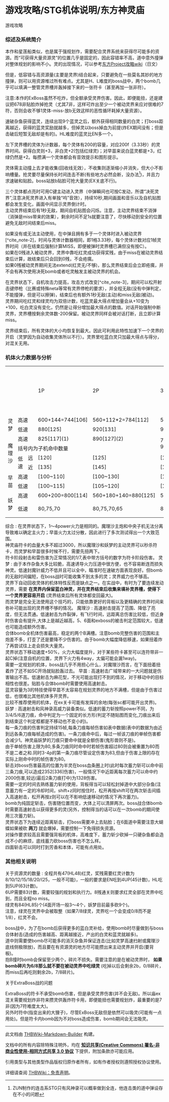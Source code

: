 # 游戏攻略/STG机体说明/东方神灵庙

<!-- source html: G:\repos\THBWiki-Markdown-Builder\THBWikiMarkdown\Temp\main\a\ac\ns0%3A%E6%B8%B8%E6%88%8F%E6%94%BB%E7%95%A5%2FSTG%E6%9C%BA%E4%BD%93%E8%AF%B4%E6%98%8E%2F%E4%B8%9C%E6%96%B9%E7%A5%9E%E7%81%B5%E5%BA%99.html -->

游戏攻略


### 综述及系统简介
  
本作和星莲船类似，也是属于强规划作，需要配合灵界系统来获得尽可能多的资源。而“可获得大量资源灵”的位置几乎是固定的，因此容错率不高，道中意外撞弹对整体规划的影响不小。灵的出现情况，可以参考[东方Project攻略wiki](https://wikiwiki.jp/thk/神/Data)（日文）  

但是，低容错与高资源量(主要是灵界)结合起来，只要避免在一些莫名其妙的地方撞弹，则可以用资源堆过所有难点。尤其是H、L难度的boss战中，两个bomb几乎可以填满一整管灵界槽并轰掉接下来的一张符卡（甚至再加一张非符）。  

注意:本作的ExBoss虽然不吃炸，但全额承受灵界伤害。因此，即便能扭，还是建议把678非贴脸炸掉抢灵（尤其7非，这样可炸出至少一个被动灵界来应对很难的7符，否则会收不够1灵体-miss-放b无效这样的恶性循环耗掉大量资源）。
  
  
速破杂鱼获得蓝灵，连续出现9个蓝灵之后，额外获得相同数量的白灵；打boss距离越近，获得的蓝灵奖励就越多，但掉灵以boss掉血为前提(炸EX期间没有；但是击破后短暂无敌却是有的)。HL难度的蓝灵比EN多一个。  

左下灵界槽的灵体为计数器，每个灵体有200的容量，对应200f（3.33秒）的灵界时间。获得白灵则+3，非白灵+2(包括红绿灵)；对早苗来说白蓝灵都是+3，红绿仍然是+2。每攒满一个灵体都会有音效提示和图形提示。  

灵体需主动撞上去才能收集(回收线无效），不收集则逐渐缩小并消失，但大小不影响槽量。抢灵要尽量保持长时间连击不断(有些地方必然会断，没办法[^cite_note-1])，并且力求速破和贴脸。boss站放b贴脸可抢大量灵(EX关底不行)。  

三个灵体都点亮时可用C键主动进入灵界（中弹瞬间也可按C发动，所谓“决死灵界”,注意决死灵界进入有单独“呜”音效），持续10秒,期间画面和音乐以及自机贴图都会发生变化，画面中间显示灵界倒计时。  
主动灵界结束后有1秒无敌，期间自机贴图会闪烁。注意，主动灵界结束不消弹（消弹是miss带来的效果），剩余时间不足1s就要注意了，尽快移动到安全的位置避免无敌时间结束后miss。  

如果没有或无法主动使用，在中弹且拥有多于一个灵体时进入被动灵界[^cite_note-2]，时间与灵体计数器相同，即1格3.33秒，每个灵体计数对应1帧灵界时间（并在结束后强制计算MISS，即便被弹时灵界槽已满但没有按C）。  
如果在0残进入被动灵界，灵界中靠吃红灵成功获得奖残，由于miss在被动灵界结束后计算，故结束后只会回到0残，不会疮痍。  
如果0残被动灵界期间无法extend(红灵无/不够)，那么灵界结束后会立即疮痍，并不会有再次使用决死bomb或者吃灵触发主被动灵界的机会。
  
  
在灵界状态下，自机攻击力提高，攻击方式改变[^cite_note-3]，期间可以松开射击键停枪（比赛或特殊neta等常有灵界停枪的要求），并全程无敌(没有中弹判定，不能撞弹，但是可以擦弹)，结束后也有额外1秒无敌(主动)和miss无敌(被动)。  
灵界期间吃红灵和绿灵均为双倍计数，吃蓝灵最大得点增加量会从+10变为+100，吃白灵没有变化，仍然是让得分增加最大得点的数值。对话开始强制中断灵界，灵界槽按剩余灵体数-200保留。被动灵界同样会被对话打断，且立即计算miss。  

灵界结束后，所有灵体的大小均恢复到最大。因此可利用此特性加速下一个灵界的开启（灵梦因为自动收集灵体所以不行）。灵界里吃蓝白灵只加最大得点与得分，对混关无用。  

  


### 机体火力数据与分析

<table>

<tbody><tr>
<td rowspan="2" colspan="3">
</td>
<td rowspan="2">1P
</td>
<td rowspan="2">2P
</td>
<td rowspan="2">3P
</td>
<td rowspan="2">4P
</td>
<td rowspan="2">灵界
</td>
<td colspan="2">bomb(持续射击总伤害)
</td>
<td rowspan="2">移动速度
</td></tr>
<tr>
<td>无敌时间</td>
<td>伤害
</td></tr>
<tr>
<td rowspan="2">灵梦
</td>
<td colspan="2">高速</td>
<td>600+144=744[106]</td>
<td>560+112*2=784[112]</td>
<td>560+96*3=848[121]</td>
<td>560+80*2+88*2=896[128]
</td>
<td rowspan="2">[200]
</td>
<td rowspan="2">250
</td>
<td rowspan="2">[290~770]<br>（约[1200]）
</td>
<td rowspan="2">4.5/2.0
</td></tr>
<tr>
<td colspan="2">低速</td>
<td>880[125]</td>
<td>920[131]</td>
<td>960[137]</td>
<td>1040[148]
</td></tr>
<tr>
<td rowspan="4">魔理沙
</td>
<td colspan="2">高速</td>
<td>825[117](1)</td>
<td>890[127](2)
</td>
<td rowspan="2">780[111](1)<br>960[137](2)
</td>
<td rowspan="2">890[127](2)<br>1070[152](3)
</td>
<td rowspan="4">[300]
</td>
<td rowspan="4">350
</td>
<td rowspan="4">[300/435/868]<br>(约[1500])
</td>
<td rowspan="4">5.0/2.0<br>(灵界时<br>7.5/3.0)
</td></tr>
<tr>
<td colspan="4">括号内为子机命中数量
</td></tr>
<tr>
<td rowspan="2">低<br>速</td>
<td>远</td>
<td>[120]</td>
<td>[125]</td>
<td>[128]</td>
<td>[140]
</td></tr>
<tr>
<td>近</td>
<td>[135]</td>
<td>[145]</td>
<td>[165]</td>
<td>[160-182]
</td></tr>
<tr>
<td rowspan="2">早苗
</td>
<td colspan="2">高速</td>
<td>[100~110]</td>
<td>[100~130]</td>
<td>[110~120]</td>
<td>[120~145]
</td>
<td rowspan="2">[200]
</td>
<td rowspan="2">310
</td>
<td rowspan="2">[475~763]<br>（约[1200]）
</td>
<td rowspan="2">4.5/2.0
</td></tr>
<tr>
<td colspan="2">低速</td>
<td>[100~115]</td>
<td>[105~120]</td>
<td>[110~130]</td>
<td>[110~140]
</td></tr>
<tr>
<td rowspan="2">妖梦
</td>
<td colspan="2">高速</td>
<td>600+200=800[114]</td>
<td>560+180+140=880[125]</td>
<td>560+180+140+100=980[140]</td>
<td>560+180+140+100*2=1080[154]</td>
<td>[300]
</td>
<td rowspan="2">310
</td>
<td rowspan="2">[373~638]<br>（约[1300]）
</td>
<td rowspan="2">4.5/2.0
</td></tr>
<tr>
<td colspan="2">低速</td>
<td>80,75,70</td>
<td>80,75,70,65</td>
<td>83,73,65,60,55</td>
<td>83,73,68,60,54,50</td>
<td>无法射击
</td></tr></tbody></table>



综合
: 在灵界状态下，1～4power火力是相同的。魔理沙主炮和中央子机无法分离导致难以确定主火力；早苗火力太过分散，因此进行了多次测试得出一个大致范围。  
神灵庙符卡的血量大多不超过3000，所以魔理沙和妖梦的主动灵界可以秒杀符卡，而灵梦和早苗很多时候不行，需要先扭两下。  
符卡阶段射击和雷伤害为正常情况的1/7,表中带方括号的数字为符卡阶段伤害。
灵梦
: 由于本作杂鱼大多比较脆，高速诱导火力压道中很方便，也不容易断连而损失神灵。低速封魔针威力不低并且可以全中，瞄准时在速破方面表现良好。但bomb的无敌时间偏短，在boss战时可能收集不到太多的灵；灵界威力也不够高。  
灵界下自动回收灵体的机体特性反而是缺点之一。在实战中，有时为了要连续发动灵界，需要 **在灵界内保留蓝白神灵，并在灵界结束后收集来填补灵界槽，使得下一个灵界更容易开启** (灵界结束后所有灵体都变回最大)。  
而灵梦是完全无法使用这个技巧的，只能依靠更好的背板以及更精确的灵界时间来弥补可能出现的灵界槽不够的情况。
魔理沙
: 高速射击提高了范围、降低了亮度，但无法贯通。低速射击为炸裂弹，有飞行时间，远距离总伤害比较低，但近身时伤害会有提升,大体上是越近越高，5、6面和exboss的被击判定范围较大，低速也可能造成额外伤害。  
合体bomb全机体伤害最高，稳定的两个B满槽。注意bomb完整伤害的范围和主炮差不多，打歪了还是要降不少伤害的。由于bomb大幅度降低移速，如果扭着炸了再尝试往上走会损失大量灵。  
灵界状态下移动速度+50%，火力大幅度提升，对于某些符卡甚至可以连符带非一起C掉(注意自机的位置，灵界下火力有4way，太偏可能会漏1way)。  
需要一定规划的机体，boss战几乎不用担心什么，对魔理沙而言，在下面扭着扭着炸了还不如SC开场就贴脸轰过去。
早苗
: 高速射击广域带来的一大问题就是伤害输出不高。低速射击为麻花型，不光可能出现打不到的情况，对于移动中的目标相性也很差。贴脸与合体bomb时需要使用高速射击。  
蓝灵容量为3的特技使得早苗不太容易在规划灵界的地方不满槽，但是由于伤害过低，也很难比其他机体多开灵界。  
比较不推荐使用的机体，在ex关卡可能有发挥的余地(每张sc都可能开出灵界)。
妖梦
: 高速射击和风神录高威力装备类似。低速的蓄力斩按照power不同，为3/4/5/6道刀痕，命中判定为一个固定的长方形(判定不随贴图而变化,刀痕出来后到结束这个判定框都是不移动也不变小的)。  
每一条刀痕的伤害判定持续15帧,每条刀痕每帧伤害如表中数据(表中的数据为由近到远各条刀痕每帧造成的伤害)。一条刀痕命中后，每过一帧该刀痕的单帧伤害都会减少1。神灵庙妖梦的刀痕只要命中就是全额伤害(鬼形兽则不是)。  
由于单帧伤害上限为80,多条刀痕同时命中时若帧伤害超过80则会被重置为80而不是二者之和.同时3-4p的第一条刀痕尽管设定伤害为83,但由于伤害上限的存在实际上刚命中时的帧伤害为80。  
斩击对boss伤害最高的位置为半灵在boss血条圈上时(此时每次蓄力斩可以命中前三条刀痕,可以造成2352[336]伤害)，一般情况下中近距离每次蓄力可以命中约2000伤害,较远(最后2条刀痕打中)为1328伤害。  
需要一定的时间去熟练蓄力斩的使用，背板得当可以轻松封掉道中大部分杂鱼(注意蓄力有一定的冷却时间，shift+z同时按住时，松开再按shift可在两次斩击间插入高速射击，松开再按z则可以在不影响低速移动的情况下再次蓄力)。  
bomb为纯固定斩击，伤害随位置而变，大体上可以清屏两次。boss战合体bomb时需要高速射击以获得更多的灵(另外，控制得当的话可以在一次bomb的期间使用三次蓄力斩)。  
灵界状态下为连续近距离斩击，打boss需要冲上去贴脸；在6面道中需要注意大蝴蝶如果被砍 **两刀** 就会爆掉，需要控制一下免得损失资源。  
对操作要求较高且需要强背板的机体，高难度下，蓄力斩少砍掉一只硬杂鱼都会造成不小的麻烦，底线蓄力砍boss伤害也不怎么样。  
四面斩击可以同时打到芳香和本体，可能有点用处。



### 其他相关说明
关于资源灵的数量
: 全程共有47(HL48)红灵，奖残需要红灵计数为8/10/12/15/18/20/(25，一般不可能)，一般的要求是EN吃到4UP(45计数)，HL吃到5UP(63计数)。  
6UP需要83计数，需要较强的规划和执行力。8残通关则要求红灵全部在灵界中吃到，而且全程no miss。  
绿灵有84(HL85)个(4面开场一般3～4个，妖梦目前最多砍9个)。  
注意，绿灵在灵界中会被取整（如果7/8绿灵，灵界吃一个会变成0/8而不是1/8），红灵不会。

  
boss战中，为了在bomb后获得更多的蓝白灵补给，使用bomb时尽量做到与boss合体射击(造成的伤害越高、距离越接近，产出的白灵和蓝灵就越多)。  
道中则需要使bomb尽可能多的消灭杂鱼并保证连击(比如灵梦高速扫射或魔理沙底线侧极限放)，而且要在有资源灵的地方尽可能攒出来主动灵界并开启(要背板)。  
抱B撞时bomb会保留至少两个，碎片不损失。需要注意的是在被动灵界时， **如果bomb碎片为6/8那么就不要在被动灵界中吃绿灵** (吃掉以后会剩余2b，0/8碎片，而miss后再吃则剩余2b，7/8碎片)。
  

关于ExtraBoss战的问题

  
ExtraBoss的符卡不承受bomb伤害，但是承受灵界伤害(并不会无敌)。所以庙ex混关需要规划炸非符来攒灵供轰炸符卡用，即便能扭也需要规划炸，最重要的是7非(因为7符难度太大)。  
另外时符中(指变出来的大狸子)，尽管ExBoss无敌但是依然可以吸灵(可能有一点用处)。但是符卡内bomb因为不对boss造成伤害，bomb期间会无法吸灵。
  

[^cite_note-1]: ZUN制作的连击系STG只有风神录可以概率做到全连，他连击类的道中弹设存在不小的问题





---

此文档由 [THBWiki-Markdown-Builder](https://github.com/Delsin-Yu/THBWiki-Markdown-Builder) 构建。

文档中的所有内容除特殊注明外，均在 [**知识共享(Creative Commons) 署名-非商业性使用-相同方式共享 3.0 协议**](https://creativecommons.org/licenses/by-sa/3.0/deed.zh-hans) 下提供，附加条款亦可能应用。

引用类型与其他类型作品版权归原作者所有，如有作者授权则遵照授权协议使用。

详细请查阅 [THBWiki：免责声明](https://thbwiki.cc/THBWiki:%E5%85%8D%E8%B4%A3%E5%A3%B0%E6%98%8E)。

